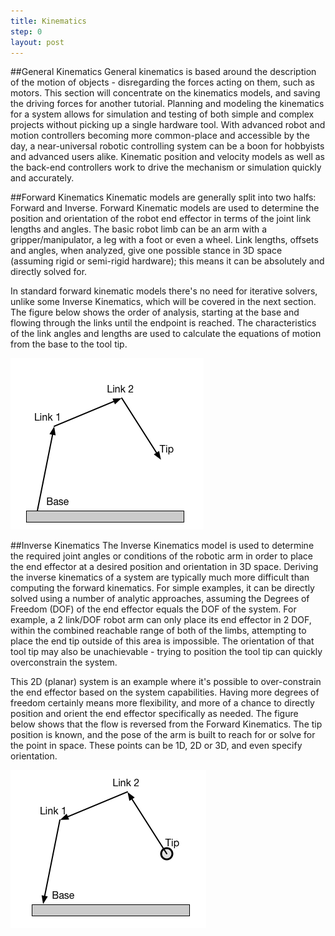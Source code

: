 ```yaml
---
title: Kinematics
step: 0
layout: post
---
```


##General Kinematics
General kinematics is based around the description of the motion of objects - disregarding the forces acting on them, such as motors.  This section will concentrate on the kinematics models, and saving the driving forces for another tutorial.  Planning and modeling the kinematics for a system allows for simulation and testing of both simple and complex projects without picking up a single hardware tool.  With advanced robot and motion controllers becoming more common-place and accessible by the day, a near-universal robotic controlling system can be a boon for hobbyists and advanced users alike. Kinematic position and velocity models as well as the back-end controllers work to drive the mechanism or simulation quickly and accurately.


##Forward Kinematics
Kinematic models are generally split into two halfs: Forward and Inverse.  Forward Kinematic models are used to determine the position and orientation of the robot end effector in terms of the joint link lengths and angles.  The basic robot limb can be an arm with a gripper/manipulator, a leg with a foot or even a wheel.  Link lengths, offsets and angles, when analyzed, give one possible stance in 3D space (assuming rigid or semi-rigid hardware); this means it can be absolutely and directly solved for.  

In standard forward kinematic models there's no need for iterative solvers, unlike some Inverse Kinematics, which will be covered in the next section.  The figure below shows the order of analysis, starting at the base and flowing through the links until the endpoint is reached.  The characteristics of the link angles and lengths are used to calculate the equations of motion from the base to the tool tip.

<img src="/img/ForwardK.png" alt="Forward Kinematics Example" class="img-responsive">

##Inverse Kinematics
The Inverse Kinematics model is used to determine the required joint angles or conditions of the robotic arm in order to place the end effector at a desired position and orientation in 3D space.  Deriving the inverse kinematics of a system are typically much more difficult than computing the forward kinematics.  For simple examples, it can be directly solved using a number of analytic approaches, assuming the Degrees of Freedom (DOF) of the end effector equals the DOF of the system.  For example, a 2 link/DOF robot arm can only place its end effector in 2 DOF, within the combined reachable range of both of the limbs, attempting to place the end tip outside of this area is impossible.  The orientation of that tool tip may also be unachievable - trying to position the tool tip can quickly overconstrain the system.  

This 2D (planar) system is an example where it's possible to over-constrain the end effector based on the system capabilities.  Having more degrees of freedom certainly means more flexibility, and more of a chance to directly position and orient the end effector specifically as needed.  The figure below shows that the flow is reversed from the Forward Kinematics.  The tip position is known, and the pose of the arm is built to reach for or solve for the point in space.  These points can be 1D, 2D or 3D, and even specify orientation.

<img src="/img/InverseK.png" alt="Inverse Kinematics Example" class="img-responsive">